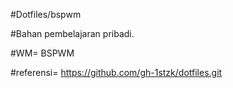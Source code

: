 #Dotfiles/bspwm


#Bahan pembelajaran pribadi.

#WM= BSPWM

#referensi= https://github.com/gh-1stzk/dotfiles.git
